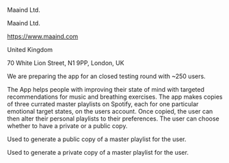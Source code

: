 Maaind Ltd.

Maaind Ltd.

https://www.maaind.com

United Kingdom

70 White Lion Street, N1 9PP, London, UK

We are preparing the app for an closed testing round with ~250 users.

The App helps people with improving their state of mind with targeted recommendations for music and breathing exercises. The app makes copies of three currated master playlists on Spotify, each for one particular emotional target states, on the users account. Once copied, the user can then alter their personal playlists to their preferences. The user can choose whether to have a private or a public copy.

Used to generate a public copy of a master playlist for the user.

Used to generate a private copy of a master playlist for the user.

